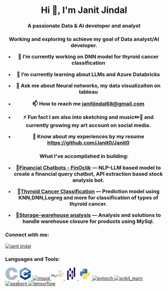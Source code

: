 <h1 align="center">Hi 👋, I'm Janit Jindal</h1>
<h3 align="center">A passionate Data & AI developer and analyst</h3>
<h3 align="center">Working and exploring to achieve my goal of Data analyst/AI developer.

- 🔭 I’m currently working on **DNN model for thyroid cancer classification**

- 🌱 I’m currently learning **about LLMs and Azure Databricks**

- 💬 Ask me about **Neural networks, my data visualizaiton on tableau**

- 📫 How to reach me **janitjindal68@gmail.com**

- ⚡ Fun fact **I am also into sketching and music✏️🎵 and currently growing my art account on social media.**

- 📄 Know about my experiences by my resume **https://github.com/Janit0/Janit0**

<h3 align="center"> What I've accomplished in building: 
  
- 🔹[Financial Chatbots - FinOclik](https://github.com/Janit0/FinOclik) — NLP-LLM based model to create a financial query chatbot, API extraction based stock analysis bot. 
  
- 🔹[Thyroid Cancer Classification](https://github.com/Janit0/Thyoroid_cancer_classification) — Prediction model using KNN,DNN,Logreg and more for classification of types of thyroid cancer.
 
- 🔹[Storage-warehouse analysis](https://github.com/Janit0/analyze-model-car-mysql-workbench) — Analysis and solutions to handle warehouse closure for products using MySql.
  
<h3 align="left">Connect with me:</h3>
<p align="left">
<a href="https://linkedin.com/in/janit jindal" target="blank"><img align="center" src="https://raw.githubusercontent.com/rahuldkjain/github-profile-readme-generator/master/src/images/icons/Social/linked-in-alt.svg" alt="janit jindal" height="30" width="40" /></a>
</p>

<h3 align="left">Languages and Tools:</h3>
<p align="left"> <a href="https://www.cprogramming.com/" target="_blank" rel="noreferrer"> <img src="https://raw.githubusercontent.com/devicons/devicon/master/icons/c/c-original.svg" alt="c" width="40" height="40"/> </a> <a href="https://www.w3schools.com/cpp/" target="_blank" rel="noreferrer"> <img src="https://raw.githubusercontent.com/devicons/devicon/master/icons/cplusplus/cplusplus-original.svg" alt="cplusplus" width="40" height="40"/> </a> <a href="https://www.microsoft.com/en-us/sql-server" target="_blank" rel="noreferrer"> <img src="https://www.svgrepo.com/show/303229/microsoft-sql-server-logo.svg" alt="mssql" width="40" height="40"/> </a> <a href="https://www.mysql.com/" target="_blank" rel="noreferrer"> <img src="https://raw.githubusercontent.com/devicons/devicon/master/icons/mysql/mysql-original-wordmark.svg" alt="mysql" width="40" height="40"/> </a> <a href="https://pandas.pydata.org/" target="_blank" rel="noreferrer"> <img src="https://raw.githubusercontent.com/devicons/devicon/2ae2a900d2f041da66e950e4d48052658d850630/icons/pandas/pandas-original.svg" alt="pandas" width="40" height="40"/> </a> <a href="https://www.python.org" target="_blank" rel="noreferrer"> <img src="https://raw.githubusercontent.com/devicons/devicon/master/icons/python/python-original.svg" alt="python" width="40" height="40"/> </a> <a href="https://pytorch.org/" target="_blank" rel="noreferrer"> <img src="https://www.vectorlogo.zone/logos/pytorch/pytorch-icon.svg" alt="pytorch" width="40" height="40"/> </a> <a href="https://scikit-learn.org/" target="_blank" rel="noreferrer"> <img src="https://upload.wikimedia.org/wikipedia/commons/0/05/Scikit_learn_logo_small.svg" alt="scikit_learn" width="40" height="40"/> </a> <a href="https://seaborn.pydata.org/" target="_blank" rel="noreferrer"> <img src="https://seaborn.pydata.org/_images/logo-mark-lightbg.svg" alt="seaborn" width="40" height="40"/> </a> <a href="https://www.tensorflow.org" target="_blank" rel="noreferrer"> <img src="https://www.vectorlogo.zone/logos/tensorflow/tensorflow-icon.svg" alt="tensorflow" width="40" height="40"/> </a> </p>
